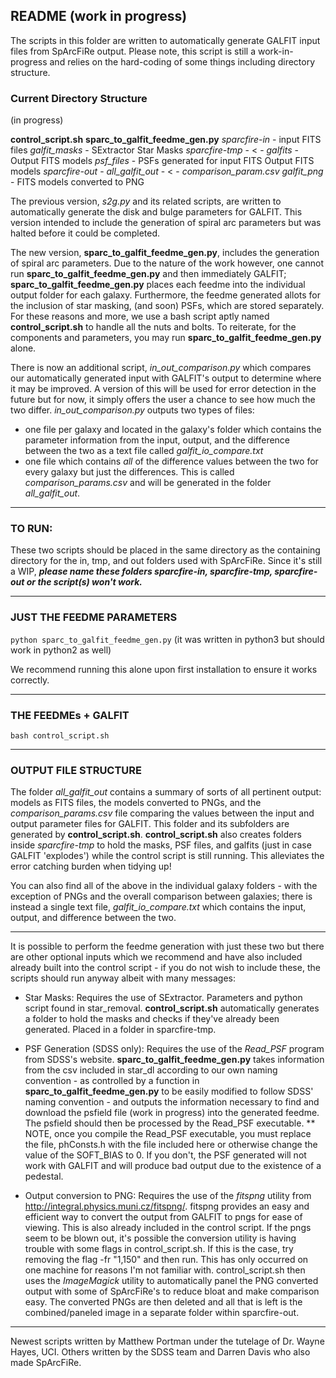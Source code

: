 <h2> README (work in progress) </h2>

The scripts in this folder are written to automatically generate GALFIT input files from SpArcFiRe output.
Please note, this script is still a work-in-progress and relies on the hard-coding of some things including
directory structure. 

<h3> Current Directory Structure </h3> (in progress)


**control_script.sh**
**sparc_to_galfit_feedme_gen.py** 
*sparcfire-in*  - input FITS files
                      *galfit_masks* - SExtractor Star Masks
*sparcfire-tmp* - < - *galfits* - Output FITS models
                      *psf_files* - PSFs generated for input FITS
                                         Output FITS models
*sparcfire-out* - *all_galfit_out* - < - *comparison_param.csv*
                                         *galfit_png*           - FITS models converted to PNG


The previous version, *s2g.py* and its related scripts, are written to automatically generate the disk and bulge
parameters for GALFIT. This version intended to include the generation of spiral arc parameters but was halted
before it could be completed.

The new version, **sparc_to_galfit_feedme_gen.py**, includes the generation of spiral arc parameters. Due to the nature
of the work however, one cannot run **sparc_to_galfit_feedme_gen.py** and then immediately GALFIT; **sparc_to_galfit_feedme_gen.py**
places each feedme into the individual output folder for each galaxy. Furthermore, the feedme generated allots for the inclusion
of star masking, (and soon) PSFs, which are stored separately. For these reasons and more, we use a bash script aptly named
**control_script.sh** to handle all the nuts and bolts. To reiterate, for the components and parameters, you may run
**sparc_to_galfit_feedme_gen.py** alone. 

There is now an additional script, *in_out_comparison.py* which compares our automatically generated input with GALFIT's output to 
determine where it may be improved. A version of this will be used for error detection in the future but for now, it simply offers
the user a chance to see how much the two differ. *in_out_comparison.py* outputs two types of files: 
* one file per galaxy and located in the galaxy's folder which contains the parameter information from the input, output, and the difference 
between the two as a text file called *galfit_io_compare.txt*
* one file which contains *all* of the difference values between the two for every galaxy but just the differences. This is called
*comparison_params.csv* and will be generated in the folder *all_galfit_out*. 

---

<h3> TO RUN: </h3>

These two scripts should be placed in the same directory as the containing directory for the in, tmp, and out folders
used with SpArcFiRe. Since it's still a WIP, ***please name these folders sparcfire-in, sparcfire-tmp, sparcfire-out or
the script(s) won't work.*** 

---

<h3> JUST THE FEEDME PARAMETERS </h3>

`python sparc_to_galfit_feedme_gen.py`
(it was written in python3 but should work in python2 as well)

We recommend running this alone upon first installation to ensure it works correctly.

---

<h3> THE FEEDMEs + GALFIT </h3>

`bash control_script.sh`

---
<h3> OUTPUT FILE STRUCTURE </h3>

The folder *all_galfit_out* contains a summary of sorts of all pertinent output: models as FITS files, the models converted to PNGs,
and the *comparison_params.csv* file comparing the values between the input and output parameter files for GALFIT. This folder and
its subfolders are generated by **control_script.sh**. **control_script.sh** also creates folders inside *sparcfire-tmp* to hold
the masks, PSF files, and galfits (just in case GALFIT 'explodes') while the control script is still running. This alleviates the 
error catching burden when tidying up! 

You can also find all of the above in the individual galaxy folders - with the exception of PNGs and the overall comparison between
galaxies; there is instead a single text file, *galfit_io_compare.txt* which contains the input, output, and difference between the two.

---

It is possible to perform the feedme generation with just these two but there are other optional
inputs which we recommend and have also included already built into the control script - if you do not wish to include
these, the scripts should run anyway albeit with many messages:

* Star Masks: Requires the use of SExtractor. Parameters and python script found in star_removal. **control_script.sh**
automatically generates a folder to hold the masks and checks if they've already been generated. Placed in a folder in
sparcfire-tmp. 

* PSF Generation (SDSS only): Requires the use of the *Read_PSF* program from SDSS's website. **sparc_to_galfit_feedme_gen.py**
takes information from the csv included in star_dl according to our own naming convention - as controlled by a function in
**sparc_to_galfit_feedme_gen.py** to be easily modified to follow SDSS' naming convention - and
outputs the information necessary to find and download the psfield file (work in progress) into the generated feedme. The 
psfield should then be processed by the Read_PSF executable.
** NOTE, once you compile the Read_PSF executable, you must replace the file, phConsts.h with the file included here or 
otherwise change the value of the SOFT_BIAS to 0. If you don't, the PSF generated will not work with GALFIT and will 
produce bad output due to the existence of a pedestal. 

* Output conversion to PNG: Requires the use of the *fitspng* utility from http://integral.physics.muni.cz/fitspng/. 
fitspng provides an easy and efficient way to convert the output from GALFIT to pngs for ease of viewing. This is also
already included in the control script. If the pngs seem to be blown out, it's possible the conversion utility is having
trouble with some flags in control_script.sh. If this is the case, try removing the flag -fr "1,150" and then run. This has
only occurred on one machine for reasons I'm not familiar with. control_script.sh then uses the *ImageMagick* utility to 
automatically panel the PNG converted output with some of SpArcFiRe's to reduce bloat and make comparison easy. The converted
PNGs are then deleted and all that is left is the combined/paneled image in a separate folder within sparcfire-out.


------------------------------------------------------------------------------------
Newest scripts written by Matthew Portman under the tutelage of Dr. Wayne Hayes, UCI.
Others written by the SDSS team and Darren Davis who also made SpArcFiRe. 
